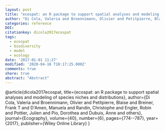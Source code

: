 ```yaml
---
layout: post
title: "ecospat: an R package to support spatial analyses and modeling of species niches and distributions"
author: "Di Cola, Valeria and Broennimann, Olivier and Petitpierre, Blaise and Breiner, Frank T and D'Amen, Manuela and Randin, Christophe and Engler, Robin and Pottier, Julien and Pio, Dorothea and Dubuis, Anne and others"
categories: reference
DOI:
citationkey: dicola2017ecospat
tags:
  - ecospat
  - biodiversity
  - model
  - ecology
date: '2017-01-01 11:27'
modified: '2020-04-16 T18:17:25.000Z'
comments: true
share: true
abstract: "Abstract"
---
```

@article{dicola2017ecospat,
  title={ecospat: an R package to support spatial analyses and modeling of species niches and distributions},
  author={Di Cola, Valeria and Broennimann, Olivier and Petitpierre, Blaise and Breiner, Frank T and D'Amen, Manuela and Randin, Christophe and Engler, Robin and Pottier, Julien and Pio, Dorothea and Dubuis, Anne and others},
  journal={Ecography},
  volume={40},
  number={6},
  pages={774--787},
  year={2017},
  publisher={Wiley Online Library}
}
